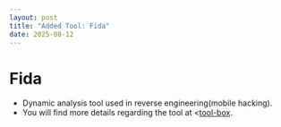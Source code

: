 ```yaml
---
layout: post
title: "Added Tool: Fida"
date: 2025-08-12
---
```


# Fida
- Dynamic analysis tool used in reverse engineering(mobile hacking).
- You will find more details regarding the tool at <<a href="/resources">tool-box</a>.